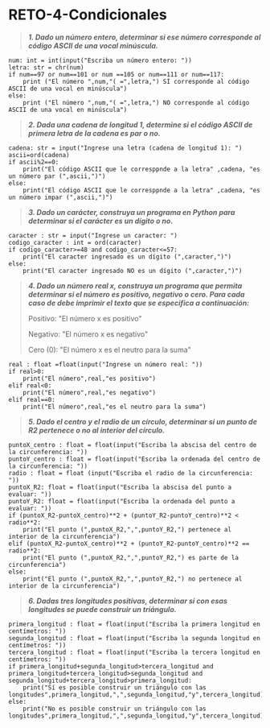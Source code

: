 # RETO-4-Condicionales
>***1. Dado un número entero, determinar si ese número corresponde al código ASCII de una vocal minúscula.***
```
num: int = int(input("Escriba un número entero: "))
letra: str = chr(num)
if num==97 or num==101 or num ==105 or num==111 or num==117:
    print ("El número ",num,"( =",letra,") SÍ corresponde al código ASCII de una vocal en minúscula")
else:
    print ("El número ",num,"( =",letra,") NO corresponde al código ASCII de una vocal en minúscula")
```
>***2. Dada una cadena de longitud 1, determine si el código ASCII de primera letra de la cadena es par o no.***
```
cadena: str = input("Ingrese una letra (cadena de longitud 1): ")
ascii=ord(cadena)
if ascii%2==0:
    print("El código ASCII que le corresppnde a la letra" ,cadena, "es un número par (",ascii,")")
else:
    print("El código ASCII que le corresppnde a la letra" ,cadena, "es un número impar (",ascii,")")
```
>***3. Dado un carácter, construya un programa en Python para determinar si el carácter es un dígito o no.***
```
caracter : str = input("Ingrese un caracter: ")
codigo_caracter : int = ord(caracter)
if codigo_caracter>=48 and codigo_caracter<=57:
    print("El caracter ingresado es un dígito (",caracter,")")
else:
    print("El caracter ingresado NO es un dígito (",caracter,")")
```
>***4. Dado un número real x, construya un programa que permita determinar si el número es positivo, negativo o cero. Para cada caso de debe imprimir el texto que se especifica a continuación:***
>
>Positivo: "El número x es positivo"
>
>Negativo: "El número x es negativo"
>
>Cero (0): "El número x es el neutro para la suma"
```
real : float =float(input("Ingrese un número real: "))
if real>0:
    print("El número",real,"es positivo")
elif real<0:
    print("El número",real,"es negativo")
elif real==0:
    print("El número",real,"es el neutro para la suma")
```
>***5. Dado el centro y el radio de un círculo, determinar si un punto de R2 pertenece o no al interior del círculo.***
```
puntoX_centro : float = float(input("Escriba la abscisa del centro de la circunferencia: "))
puntoY_centro : float = float(input("Escriba la ordenada del centro de la circunferencia: "))
radio : float = float (input("Escriba el radio de la circunferencia: "))
puntoX_R2: float = float(input("Escriba la abscisa del punto a evaluar: "))
puntoY_R2: float = float(input("Escriba la ordenada del punto a evaluar: "))
if (puntoX_R2-puntoX_centro)**2 + (puntoY_R2-puntoY_centro)**2 < radio**2:
    print("El punto (",puntoX_R2,",",puntoY_R2,") pertenece al interior de la circunferencia")
elif (puntoX_R2-puntoX_centro)**2 + (puntoY_R2-puntoY_centro)**2 == radio**2:
    print("El punto (",puntoX_R2,",",puntoY_R2,") es parte de la circunferencia")
else:
    print("El punto (",puntoX_R2,",",puntoY_R2,") no pertenece al interior de la circunferencia")
```
>***6. Dadas tres longitudes positivas, determinar si con esas longitudes se puede construir un triángulo.***
```
primera_longitud : float = float(input("Escriba la primera longitud en centímetros: "))
segunda_longitud : float = float(input("Escriba la segunda longitud en centímetros: "))
tercera_longitud : float = float(input("Escriba la tercera longitud en centímetros: "))
if primera_longitud+segunda_longitud>tercera_longitud and primera_longitud+tercera_longitud>segunda_longitud and segunda_longitud+tercera_longitud>primera_longitud:
    print("Sí es posible construir un triángulo con las longitudes",primera_longitud,",",segunda_longitud,"y",tercera_longitud)
else:
    print("No es posible construir un triángulo con las longitudes",primera_longitud,",",segunda_longitud,"y",tercera_longitud)
```
